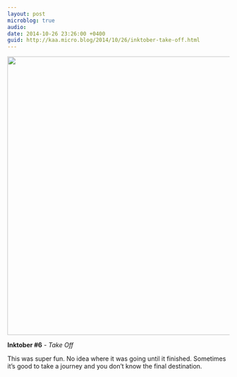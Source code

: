 ```yaml
---
layout: post
microblog: true
audio: 
date: 2014-10-26 23:26:00 +0400
guid: http://kaa.micro.blog/2014/10/26/inktober-take-off.html
---
```

<img src="https://micro.kaa.bz/uploads/2018/ab6495d514.jpg" alt="" width="840" height="630" class="alignnone size-full wp-image-342" />

<strong>Inktober #6</strong> - <em>Take Off</em>

This was super fun. No idea where it was going until it finished. Sometimes it’s good to take a journey and you don’t know the final destination.

